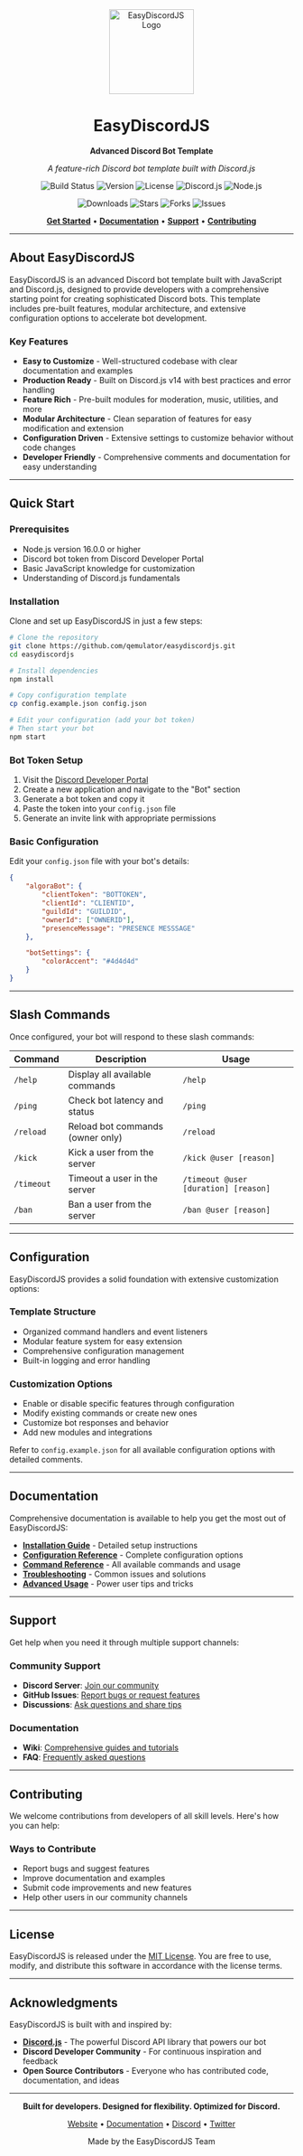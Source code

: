 <div align="center">
  <img src="https://via.placeholder.com/150x150/5865F2/FFFFFF?text=EJS" alt="EasyDiscordJS Logo" width="150" height="150">
  
  # EasyDiscordJS
  
  **Advanced Discord Bot Template**
  
  *A feature-rich Discord bot template built with Discord.js*
  
  ![Build Status](https://img.shields.io/github/workflow/status/qemulator/easydiscordjs/CI?style=for-the-badge&logo=github-actions&logoColor=white)
  ![Version](https://img.shields.io/github/v/release/yourusername/easydiscordjs?style=for-the-badge&logo=semantic-release&logoColor=white)
  ![License](https://img.shields.io/github/license/yourusername/easydiscordjs?style=for-the-badge&logo=open-source-initiative&logoColor=white)
  ![Discord.js](https://img.shields.io/badge/discord.js-v14.14.1-5865F2?style=for-the-badge&logo=discord&logoColor=white)
  ![Node.js](https://img.shields.io/badge/node.js-16.0.0+-339933?style=for-the-badge&logo=node.js&logoColor=white)
  
  ![Downloads](https://img.shields.io/github/downloads/yourusername/easydiscordjs/total?style=for-the-badge&logo=github&logoColor=white)
  ![Stars](https://img.shields.io/github/stars/yourusername/easydiscordjs?style=for-the-badge&logo=github&logoColor=white)
  ![Forks](https://img.shields.io/github/forks/yourusername/easydiscordjs?style=for-the-badge&logo=github&logoColor=white)
  ![Issues](https://img.shields.io/github/issues/yourusername/easydiscordjs?style=for-the-badge&logo=github&logoColor=white)

  [**Get Started**](#installation) • [**Documentation**](#documentation) • [**Support**](#support) • [**Contributing**](#contributing)
</div>

---

## About EasyDiscordJS

EasyDiscordJS is an advanced Discord bot template built with JavaScript and Discord.js, designed to provide developers with a comprehensive starting point for creating sophisticated Discord bots. This template includes pre-built features, modular architecture, and extensive configuration options to accelerate bot development.

### Key Features

- **Easy to Customize** - Well-structured codebase with clear documentation and examples
- **Production Ready** - Built on Discord.js v14 with best practices and error handling  
- **Feature Rich** - Pre-built modules for moderation, music, utilities, and more
- **Modular Architecture** - Clean separation of features for easy modification and extension
- **Configuration Driven** - Extensive settings to customize behavior without code changes
- **Developer Friendly** - Comprehensive comments and documentation for easy understanding

---

## Quick Start

### Prerequisites

- Node.js version 16.0.0 or higher
- Discord bot token from Discord Developer Portal
- Basic JavaScript knowledge for customization
- Understanding of Discord.js fundamentals

### Installation

Clone and set up EasyDiscordJS in just a few steps:

```bash
# Clone the repository
git clone https://github.com/qemulator/easydiscordjs.git
cd easydiscordjs

# Install dependencies
npm install

# Copy configuration template
cp config.example.json config.json

# Edit your configuration (add your bot token)
# Then start your bot
npm start
```

### Bot Token Setup

1. Visit the [Discord Developer Portal](https://discord.com/developers/applications)
2. Create a new application and navigate to the "Bot" section
3. Generate a bot token and copy it
4. Paste the token into your `config.json` file
5. Generate an invite link with appropriate permissions

### Basic Configuration

Edit your `config.json` file with your bot's details:

```json
{
    "algoraBot": {
        "clientToken": "BOTTOKEN",
        "clientId": "CLIENTID",
        "guildId": "GUILDID",
        "ownerId": ["OWNERID"],
        "presenceMessage": "PRESENCE MESSSAGE"
    },

    "botSettings": {
        "colorAccent": "#4d4d4d"
    }
}
```

---

## Slash Commands

Once configured, your bot will respond to these slash commands:

| Command | Description | Usage |
|---------|-------------|-------|
| `/help` | Display all available commands | `/help` |
| `/ping` | Check bot latency and status | `/ping` |
| `/reload` | Reload bot commands (owner only) | `/reload` |
| `/kick` | Kick a user from the server | `/kick @user [reason]` |
| `/timeout` | Timeout a user in the server | `/timeout @user [duration] [reason]` |
| `/ban` | Ban a user from the server | `/ban @user [reason]` |

---

## Configuration

EasyDiscordJS provides a solid foundation with extensive customization options:

### Template Structure
- Organized command handlers and event listeners
- Modular feature system for easy extension
- Comprehensive configuration management
- Built-in logging and error handling

### Customization Options
- Enable or disable specific features through configuration
- Modify existing commands or create new ones
- Customize bot responses and behavior
- Add new modules and integrations

Refer to `config.example.json` for all available configuration options with detailed comments.

---

## Documentation

Comprehensive documentation is available to help you get the most out of EasyDiscordJS:

- **[Installation Guide](docs/installation.md)** - Detailed setup instructions
- **[Configuration Reference](docs/configuration.md)** - Complete configuration options
- **[Command Reference](docs/commands.md)** - All available commands and usage
- **[Troubleshooting](docs/troubleshooting.md)** - Common issues and solutions
- **[Advanced Usage](docs/advanced.md)** - Power user tips and tricks

---

## Support

Get help when you need it through multiple support channels:

### Community Support
- **Discord Server**: [Join our community](your-discord-invite-link)
- **GitHub Issues**: [Report bugs or request features](https://github.com/qemulator/easydiscordjs/issues)
- **Discussions**: [Ask questions and share tips](https://github.com/qemulator/easydiscordjs/discussions)

### Documentation
- **Wiki**: [Comprehensive guides and tutorials](https://github.com/qemulator/easydiscordjs/wiki)
- **FAQ**: [Frequently asked questions](docs/faq.md)

---

## Contributing

We welcome contributions from developers of all skill levels. Here's how you can help:

### Ways to Contribute
- Report bugs and suggest features
- Improve documentation and examples  
- Submit code improvements and new features
- Help other users in our community channels

---

## License

EasyDiscordJS is released under the [MIT License](LICENSE). You are free to use, modify, and distribute this software in accordance with the license terms.

---

## Acknowledgments

EasyDiscordJS is built with and inspired by:

- **[Discord.js](https://discord.js.org/)** - The powerful Discord API library that powers our bot
- **Discord Developer Community** - For continuous inspiration and feedback
- **Open Source Contributors** - Everyone who has contributed code, documentation, and ideas

---

<div align="center">
  
  **Built for developers. Designed for flexibility. Optimized for Discord.**
  
  [Website](your-website-url) • [Documentation](your-docs-url) • [Discord](your-discord-url) • [Twitter](your-twitter-url)
  
  Made by the EasyDiscordJS Team
  
</div>
